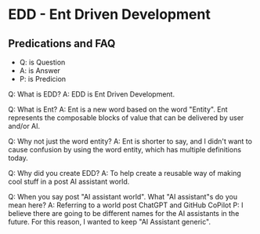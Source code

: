 # EDD - Ent Driven Development


## Predications and FAQ
* Q: is Question
* A: is Answer
* P: is Predicion

Q: What is EDD?
A: EDD is Ent Driven Development.

Q: What is Ent?
A: Ent is a new word based on the word "Entity". Ent represents the composable blocks of value that can be delivered by user and/or AI.

Q: Why not just the word entity?
A: Ent is shorter to say, and I didn't want to cause confusion by using the word entity, which has multiple definitions today.

Q: Why did you create EDD?
A: To help create a reusable way of making cool stuff in a post AI assistant world.

Q: When you say post "AI assistant world". What "AI assistant"s do you mean here?
A: Referring to a world post ChatGPT and GitHub CoPilot
P: I believe there are going to be different names for the AI assistants in the future. For this reason, I wanted to keep "AI Assistant generic".
